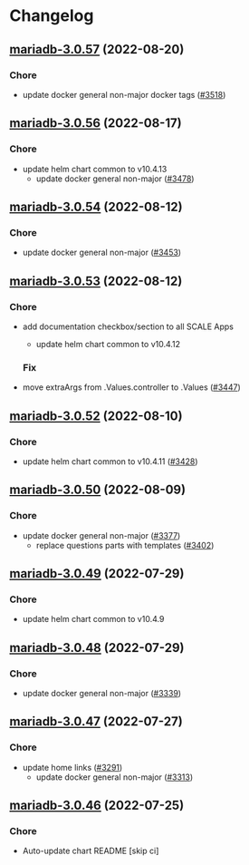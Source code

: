 # Changelog



## [mariadb-3.0.57](https://github.com/truecharts/charts/compare/mariadb-3.0.56...mariadb-3.0.57) (2022-08-20)

### Chore

- update docker general non-major docker tags ([#3518](https://github.com/truecharts/charts/issues/3518))




## [mariadb-3.0.56](https://github.com/truecharts/charts/compare/mariadb-3.0.54...mariadb-3.0.56) (2022-08-17)

### Chore

- update helm chart common to v10.4.13
  - update docker general non-major ([#3478](https://github.com/truecharts/charts/issues/3478))




## [mariadb-3.0.54](https://github.com/truecharts/charts/compare/mariadb-3.0.53...mariadb-3.0.54) (2022-08-12)

### Chore

- update docker general non-major ([#3453](https://github.com/truecharts/charts/issues/3453))




## [mariadb-3.0.53](https://github.com/truecharts/charts/compare/mariadb-3.0.52...mariadb-3.0.53) (2022-08-12)

### Chore

- add documentation checkbox/section to all SCALE Apps
  - update helm chart common to v10.4.12

  ### Fix

- move extraArgs from .Values.controller to .Values ([#3447](https://github.com/truecharts/charts/issues/3447))




## [mariadb-3.0.52](https://github.com/truecharts/charts/compare/mariadb-3.0.51...mariadb-3.0.52) (2022-08-10)

### Chore

- update helm chart common to v10.4.11 ([#3428](https://github.com/truecharts/charts/issues/3428))





## [mariadb-3.0.50](https://github.com/truecharts/charts/compare/mariadb-3.0.49...mariadb-3.0.50) (2022-08-09)

### Chore

- update docker general non-major ([#3377](https://github.com/truecharts/charts/issues/3377))
  - replace questions parts with templates ([#3402](https://github.com/truecharts/charts/issues/3402))




## [mariadb-3.0.49](https://github.com/truecharts/apps/compare/mariadb-3.0.48...mariadb-3.0.49) (2022-07-29)

### Chore

- update helm chart common to v10.4.9




## [mariadb-3.0.48](https://github.com/truecharts/apps/compare/mariadb-3.0.47...mariadb-3.0.48) (2022-07-29)

### Chore

- update docker general non-major ([#3339](https://github.com/truecharts/apps/issues/3339))




## [mariadb-3.0.47](https://github.com/truecharts/apps/compare/mariadb-3.0.46...mariadb-3.0.47) (2022-07-27)

### Chore

- update home links ([#3291](https://github.com/truecharts/apps/issues/3291))
  - update docker general non-major ([#3313](https://github.com/truecharts/apps/issues/3313))




## [mariadb-3.0.46](https://github.com/truecharts/apps/compare/mariadb-3.0.44...mariadb-3.0.46) (2022-07-25)

### Chore

- Auto-update chart README [skip ci]
